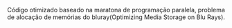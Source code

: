 Código otimizado baseado na maratona de programação paralela, problema de alocação de memórias do bluray(Optimizing Media Storage on Blu Rays).

